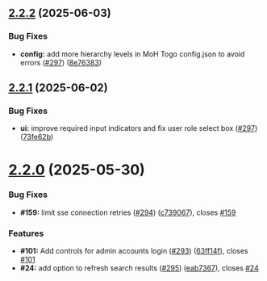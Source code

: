 ## [2.2.2](https://github.com/medic/cht-user-management/compare/v2.2.1...v2.2.2) (2025-06-03)


### Bug Fixes

* **config:** add more hierarchy levels in MoH Togo config.json to avoid errors ([#297](https://github.com/medic/cht-user-management/issues/297)) ([8e76383](https://github.com/medic/cht-user-management/commit/8e7638302c84a914e96c5cdfbef991d41e68cf81))

## [2.2.1](https://github.com/medic/cht-user-management/compare/v2.2.0...v2.2.1) (2025-06-02)


### Bug Fixes

* **ui:** improve required input indicators and fix user role select box ([#297](https://github.com/medic/cht-user-management/issues/297)) ([73fe62b](https://github.com/medic/cht-user-management/commit/73fe62b891081fcb6f24961d9bc44d1f73df0ea8))

# [2.2.0](https://github.com/medic/cht-user-management/compare/v2.1.16...v2.2.0) (2025-05-30)


### Bug Fixes

* **#159:** limit sse connection retries ([#294](https://github.com/medic/cht-user-management/issues/294)) ([c739067](https://github.com/medic/cht-user-management/commit/c739067fbb78dd3ffb871afc67efd9e548ce79c5)), closes [#159](https://github.com/medic/cht-user-management/issues/159)


### Features

* **#101:** Add controls for admin accounts login ([#293](https://github.com/medic/cht-user-management/issues/293)) ([63ff14f](https://github.com/medic/cht-user-management/commit/63ff14fc4cfa2f240fb40138c45a49923dfe646e)), closes [#101](https://github.com/medic/cht-user-management/issues/101)
* **#24:** add option to refresh search results ([#295](https://github.com/medic/cht-user-management/issues/295)) ([eab7367](https://github.com/medic/cht-user-management/commit/eab73675b46e5e70db6e217aac8238b14ed23d5f)), closes [#24](https://github.com/medic/cht-user-management/issues/24)
